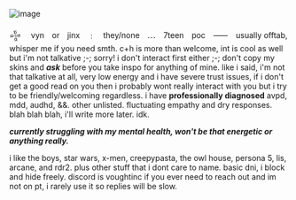 ![image](https://i.pinimg.com/736x/46/84/52/468452a512147f090404503300d2c96e.jpg)

𒈔 　vyn　or　jinx　﹕　they/none　⋯　7teen　poc　⸺　usually offtab, whisper me if you need smth.
c+h is more than welcome, int is cool as well but i'm not talkative ;-; sorry! i don't interact first either ;-;
don't copy my skins and ***ask*** before you take inspo for anything of mine. like i said, i'm not that talkative
at all, very low energy and i have severe trust issues, if i don't get a good read on you then i probably wont
really interact with you but i try to be friendly/welcoming regardless. i have **professionally diagnosed**
avpd, mdd, audhd, &&. other unlisted. fluctuating empathy and dry responses. blah blah blah, i'll write
more later. idk.

***currently struggling with my mental health, won't be that energetic or anything really.***

i like the boys, star wars, x-men, creepypasta, the owl house, persona 5, lis, arcane, and rdr2. plus other stuff
that i dont care to name. basic dni, i block and hide freely. discord is voughtinc if you ever need to reach out and im not on pt, i rarely
use it so replies will be slow.
